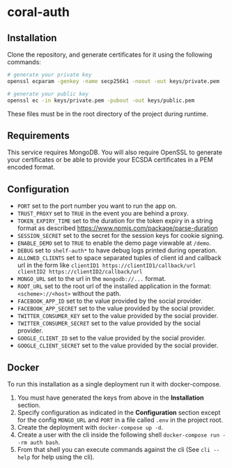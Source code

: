 # coral-auth

## Installation

Clone the repository, and generate certificates for it using the following
commands:

```bash
# generate your private key
openssl ecparam -genkey -name secp256k1 -noout -out keys/private.pem

# generate your public key
openssl ec -in keys/private.pem -pubout -out keys/public.pem
```

These files must be in the root directory of the project during runtime.

## Requirements

This service requires MongoDB. You will also require OpenSSL to generate your
certificates or be able to provide your ECSDA certificates in a PEM encoded
format.

## Configuration

- `PORT` set to the port number you want to run the app on.
- `TRUST_PROXY` set to `TRUE` in the event you are behind a proxy.
- `TOKEN_EXPIRY_TIME` set to the duration for the token expiry in a string
  format as described https://www.npmjs.com/package/parse-duration
- `SESSION_SECRET` set to the secret for the session keys for cookie signing.
- `ENABLE_DEMO` set to `TRUE` to enable the demo page viewable at `/demo`.
- `DEBUG` set to `shelf-auth*` to have debug logs printed during operation.
- `ALLOWED_CLIENTS` set to space separated tuples of client id and callback url
  in the form like `clientID1 https://clientID1/callback/url clientID2 https://clientID2/callback/url`
- `MONGO_URL` set to the url in the `mongodb://...` format.
- `ROOT_URL` set to the root url of the installed application in the format:
  `<scheme>://<host>` without the path.
- `FACEBOOK_APP_ID` set to the value provided by the social provider.
- `FACEBOOK_APP_SECRET` set to the value provided by the social provider.
- `TWITTER_CONSUMER_KEY` set to the value provided by the social provider.
- `TWITTER_CONSUMER_SECRET` set to the value provided by the social provider.
- `GOOGLE_CLIENT_ID` set to the value provided by the social provider.
- `GOOGLE_CLIENT_SECRET` set to the value provided by the social provider.

## Docker

To run this installation as a single deployment run it with docker-compose.

1. You must have generated the keys from above in the **Installation** section.
2. Specify configuration as indicated in the **Configuration** section except
  for the config `MONGO_URL` and `PORT` in a file called `.env` in the project
  root.
2. Create the deployment with `docker-compose up -d`.
3. Create a user with the cli inside the following shell `docker-compose run
  --rm auth bash`.
4. From that shell you can execute commands against the cli (See `cli --help`
  for help using the cli).
